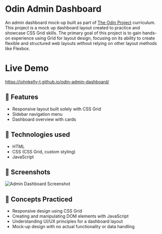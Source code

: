 # Odin Admin Dashboard

An admin dashboard mock-up built as part of [The Odin Project](https://www.theodinproject.com/) curriculum. This project is a mock up dashboard layout created to practice and showcase CSS Grid skills. The primary goal of this project is to gain hands-on experience using Grid for layout design, focusing on its ability to create flexible and structured web layouts without relying on other layout methods like Flexbox.

# Live Demo

https://johnkelly-t.github.io/odin-admin-dashboard/

## 🚀 Features

- Responsive layout built solely with CSS Grid
- Sidebar navigation menu
- Dashboard overview with cards

## 🔧 Technologies used

- HTML
- CSS (CSS Grid, custom styling)
- JavaScript 

## 📸 Screenshots

![Admin Dashboard Screenshot](https://github.com/user-attachments/assets/7f33368b-ecb6-41bf-b6ec-51d160b60c1d)

## 📙 Concepts Practiced

- Responsive design using CSS Grid
- Creating and manipulating DOM elements with JavaScript
- Understanding UI/UX principles for a dashboard layout
- Mock-up design with no actual functionality or data handling
